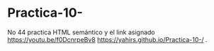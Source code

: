 # Practica-10-
No 44 practica HTML semántico y el link asignado https://youtu.be/f0DcnrpeBv8 
https://yahirs.github.io/Practica-10-/ .
